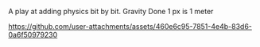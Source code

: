 A play at adding physics bit by bit.
Gravity Done 1 px is 1 meter 

https://github.com/user-attachments/assets/460e6c95-7851-4e4b-83d6-0a6f50979230

